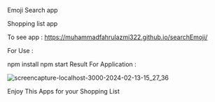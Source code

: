 Emoji Search app

Shopping list app

To see app : https://muhammadfahrulazmi322.github.io/searchEmoji/

For Use :

npm install
npm start
Result For Application :

![screencapture-localhost-3000-2024-02-13-15_27_36](https://github.com/MuhammadFahrulazmi322/searchEmoji/assets/71545391/05fa9686-58f1-438a-82c1-5dfbfd32a615)



Enjoy This Apps for your Shopping List
